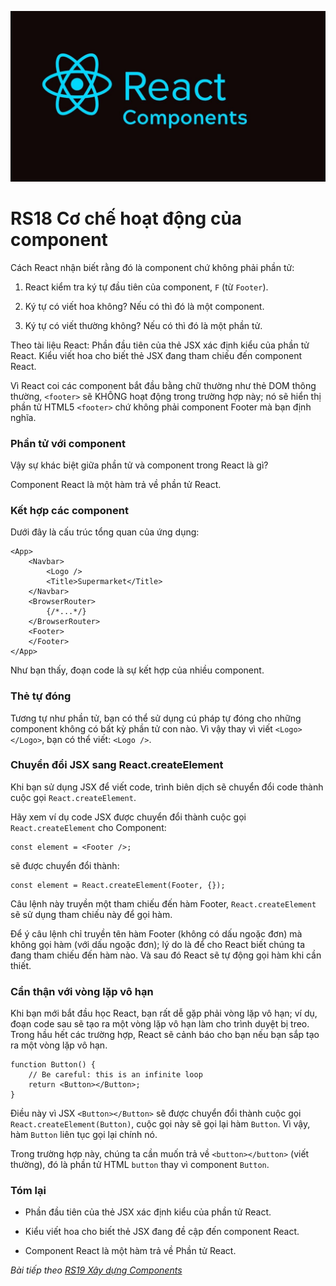 ![Create-HTML-1](images/components.jpg) 

# RS18 Cơ chế hoạt động của component

Cách React nhận biết rằng đó là component chứ không phải phần tử:

1. React kiểm tra ký tự đầu tiên của component, `F` (từ `Footer`).

2. Ký tự có viết hoa không? Nếu có thì đó là một component.

3. Ký tự có viết thường không? Nếu có thì đó là một phần tử.

Theo tài liệu React: Phần đầu tiên của thẻ JSX xác định kiểu của phần tử React. Kiểu viết hoa cho biết thẻ JSX đang tham chiếu đến component React.

Vì React coi các component bắt đầu bằng chữ thường như thẻ DOM thông thường, `<footer>` sẽ KHÔNG hoạt động trong trường hợp này; nó sẽ hiển thị phần tử HTML5 `<footer>` chứ không phải component Footer mà bạn định nghĩa.

### Phần tử với component

Vậy sự khác biệt giữa phần tử và component trong React là gì?

Component React là một hàm trả về phần tử React.

### Kết hợp các component

Dưới đây là cấu trúc tổng quan của ứng dụng:

```
<App>
    <Navbar>
        <Logo />
        <Title>Supermarket</Title>
    </Navbar>
    <BrowserRouter>
        {/*...*/}
    </BrowserRouter>
    <Footer>
    </Footer>
</App>
```

Như bạn thấy, đoạn code là sự kết hợp của nhiều component.

### Thẻ tự đóng

Tương tự như phần tử, bạn có thể sử dụng cú pháp tự đóng cho những component không có bất kỳ phần tử con nào. Vì vậy thay vì viết `<Logo></Logo>`, bạn có thể viết: `<Logo />`.

### Chuyển đổi JSX sang React.createElement

Khi bạn sử dụng JSX để viết code, trình biên dịch sẽ chuyển đổi code thành cuộc gọi `React.createElement`.

Hãy xem ví dụ code JSX được chuyển đổi thành cuộc gọi` React.createElement` cho Component:

```
const element = <Footer />;
```

sẽ được chuyển đổi thành:

```
const element = React.createElement(Footer, {});
```

Câu lệnh này truyền một tham chiếu đến hàm Footer, `React.createElement` sẽ  sử dụng tham chiếu này để gọi hàm. 

Để ý câu lệnh chỉ truyền tên hàm Footer (không có dấu ngoặc đơn) mà không gọi hàm (với dấu ngoặc đơn); lý do là để cho React biết chúng ta đang tham chiếu đến hàm nào. Và sau đó React sẽ tự động gọi hàm khi cần thiết.

### Cẩn thận với vòng lặp vô hạn

Khi bạn mới bắt đầu học React, bạn rất dễ gặp phải vòng lặp vô hạn; ví dụ, đoạn code sau sẽ tạo ra một vòng lặp vô hạn làm cho trình duyệt bị treo. Trong hầu hết các trường hợp, React sẽ cảnh báo cho bạn nếu bạn sắp tạo ra một vòng lặp vô hạn.

```
function Button() {
    // Be careful: this is an infinite loop
    return <Button></Button>;
}
```

Điều này vì JSX `<Button></Button>` sẽ được chuyển đổi thành cuộc gọi `React.createElement(Button)`, cuộc gọi này sẽ gọi lại hàm `Button`. Vì vậy, hàm `Button` liên tục gọi lại chính nó.

Trong trường hợp này, chúng ta cần muốn trả về `<button></button>` (viết thường), đó là phần tử HTML `button` thay vì component `Button`.

### Tóm lại

- Phần đầu tiên của thẻ JSX xác định kiểu của phần tử React.

- Kiểu viết hoa cho biết thẻ JSX đang đề cập đến component React.

- Component React là một hàm trả về Phần tử React.

*Bài tiếp theo [RS19 Xây dựng Components](/lesson/session/session_19_components_only.md)*
